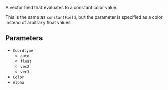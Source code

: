 A vector field that evaluates to a constant color value.

This is the same as `constantField`, but the parameter is specified as a color instead of arbitrary float values.

## Parameters

* `Coordtype`
  * `auto`
  * `float`
  * `vec2`
  * `vec3`
* `Color`
* `Alpha`